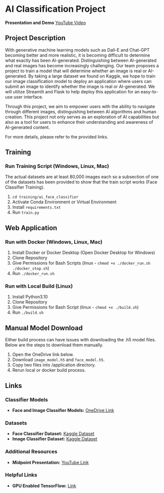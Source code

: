 # AI Classification Project

**Presentation and Demo** [YouTube Video](https://youtu.be/Pptg6GLc2gw)

## Project Description

With generative machine learning models such as Dall-E and Chat-GPT becoming better and more realistic, it is becoming difficult to determine what exactly has been AI-generated. Distinguishing between AI-generated and real images has become increasingly challenging. Our team proposes a project to train a model that will determine whether an image is real or AI-generated. By taking a large dataset we found on Kaggle, we hope to train our image classification model to deploy an application where users can submit an image to identify whether the image is real or AI-generated. We will utilize Streamlit and Flask to help deploy this application for an easy-to-use user interface.

Through this project, we aim to empower users with the ability to navigate through different images, distinguishing between AI algorithms and human creation. This project not only serves as an exploration of AI capabilities but also as a tool for users to enhance their understanding and awareness of AI-generated content.

For more details, please refer to the provided links.

## Training
### Run Training Script (Windows, Linux, Mac)
The actual datasets are at least 80,000 images each so a subsection of one of the datasets has been provided to show that the train script works (Face Classifier Training).
1. `cd training/ai_face_classifier`
2. Activate Conda Environment or Virtual Environment
3. Install `requirements.txt`
4. Run `train.py`

## Web Application
### Run with Docker (Windows, Linux, Mac)
1. Install Docker or Docker Desktop (Open Docker Desktop for Windows)
2. Clone Repository
3. Give Permissions for Bash Scripts (linux - `chmod +x ./docker_run.sh ./docker_stop.sh`)
4. Run `./docker_run.sh`

### Run with Local Build (Linux)
1. Install Python3.10
2. Clone Repository
3. Give Permissions for Bash Script (linux - `chmod +x ./build.sh`)
4. Run `./build.sh`

## Manual Model Download
Either build process can have issues with downloading the .h5 model files. Below are the steps to download them manually.
1. Open the OneDrive link below.
2. Download `image_model.h5` and  `face_model.h5`.
3. Copy two files into /application directory.
4. Rerun local or docker build process.

## Links

### Classifier Models

- **Face and Image Classifier Models:** [OneDrive Link](https://uflorida-my.sharepoint.com/:f:/g/personal/a_villarreal1_ufl_edu/Eg0w-ssmdKtCspEwaFvHlzABQ4Yy8VpkbhzV2S-udj6ClQ?e=8zTvaQ)

### Datasets

- **Face Classifier Dataset:** [Kaggle Dataset](https://www.kaggle.com/datasets/xhlulu/140k-real-and-fake-faces/data)
- **Image Classifier Dataset:** [Kaggle Dataset](https://www.kaggle.com/datasets/sattyam96/realifake)

### Additional Resources

- **Midpoint Presentation:** [YouTube Link](https://youtu.be/npR-YJRWkTA?si=t-RTi0n4hXT8kVhW)

### Helpful Links

- **GPU Enabled TensorFlow:** [Link](https://www.tensorflow.org/install/pip#windows-native_1)


